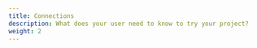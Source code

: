 ```yaml
---
title: Connections
description: What does your user need to know to try your project?
weight: 2
---
```

